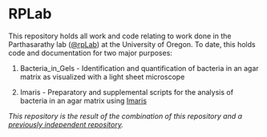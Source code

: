 # RPLab

This repository holds all work and code relating to work done in the Parthasarathy lab ([@rpLab](https://github.com/rplab)) at the University of Oregon. To date, this holds code and documentation for two major purposes:
1. Bacteria_in_Gels - Identification and quantification of bacteria in an agar matrix as visualized with a light sheet microscope

2. Imaris - Preparatory and supplemental scripts for the analysis of bacteria in an agar matrix using [Imaris](https://imaris.oxinst.com/)

*This repository is the result of the combination of this repository and a [previously independent repository](https://github.com/phorve/Imaris_Prep).*
